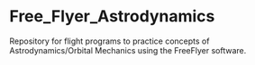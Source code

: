 # Free_Flyer_Astrodynamics
Repository for flight programs to practice concepts of Astrodynamics/Orbital Mechanics using the FreeFlyer software. 
